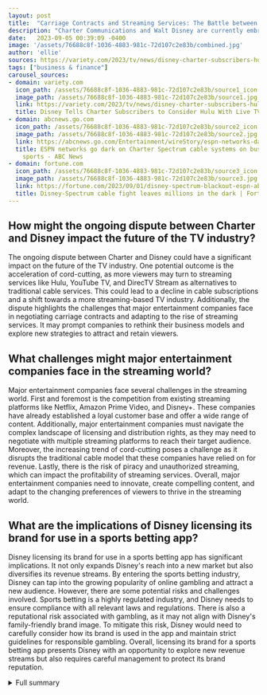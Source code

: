 ```yaml
---
layout: post
title:  "Carriage Contracts and Streaming Services: The Battle between Charter Communications and Disney"
description: "Charter Communications and Walt Disney are currently embroiled in a heated dispute over carriage contracts and the rise of streaming services. The tension between the two companies has resulted in a blackout of Disney networks on Charter's Spectrum cable service, impacting millions of households and major sporting events. Negotiations are ongoing, but reaching a resolution has proven difficult due to disagreements over rate increases and the changing landscape of the TV industry."
date:   2023-09-05 00:39:09 -0400
image: '/assets/76688c8f-1036-4883-981c-72d107c2e83b/combined.jpg'
author: 'ellie'
sources: https://variety.com/2023/tv/news/disney-charter-subscribers-hulu-live-tv-1235713147/ https://abcnews.go.com/Entertainment/wireStory/espn-networks-dark-charter-spectrum-cable-systems-busy-102851868 https://fortune.com/2023/09/01/disney-spectrum-blackout-espn-abc/ https://www.yahoo.com/entertainment/disney-hits-back-charter-claims-192318006.html https://www.theinformation.com/articles/forget-cord-cutting-big-threat-to-cable-is-disappearing-tv-profits https://sensortower.com/blog/netflix-password-crackdown-mobile-app-users-free-streaming-apps
tags: ["business & finance"]
carousel_sources:
- domain: variety.com
  icon_path: /assets/76688c8f-1036-4883-981c-72d107c2e83b/source1_icon.jpg
  image_path: /assets/76688c8f-1036-4883-981c-72d107c2e83b/source1.jpg
  link: https://variety.com/2023/tv/news/disney-charter-subscribers-hulu-live-tv-1235713147/
  title: Disney Tells Charter Subscribers to Consider Hulu With Live TV Option - Variety
- domain: abcnews.go.com
  icon_path: /assets/76688c8f-1036-4883-981c-72d107c2e83b/source2_icon.jpg
  image_path: /assets/76688c8f-1036-4883-981c-72d107c2e83b/source2.jpg
  link: https://abcnews.go.com/Entertainment/wireStory/espn-networks-dark-charter-spectrum-cable-systems-busy-102851868
  title: ESPN networks go dark on Charter Spectrum cable systems on busy night for
    sports - ABC News
- domain: fortune.com
  icon_path: /assets/76688c8f-1036-4883-981c-72d107c2e83b/source3_icon.jpg
  image_path: /assets/76688c8f-1036-4883-981c-72d107c2e83b/source3.jpg
  link: https://fortune.com/2023/09/01/disney-spectrum-blackout-espn-abc/
  title: Disney-Spectrum cable fight leaves millions in the dark | Fortune
---
```


## How might the ongoing dispute between Charter and Disney impact the future of the TV industry?
The ongoing dispute between Charter and Disney could have a significant impact on the future of the TV industry. One potential outcome is the acceleration of cord-cutting, as more viewers may turn to streaming services like Hulu, YouTube TV, and DirecTV Stream as alternatives to traditional cable services. This could lead to a decline in cable subscriptions and a shift towards a more streaming-based TV industry. Additionally, the dispute highlights the challenges that major entertainment companies face in negotiating carriage contracts and adapting to the rise of streaming services. It may prompt companies to rethink their business models and explore new strategies to attract and retain viewers.

## What challenges might major entertainment companies face in the streaming world?
Major entertainment companies face several challenges in the streaming world. First and foremost is the competition from existing streaming platforms like Netflix, Amazon Prime Video, and Disney+. These companies have already established a loyal customer base and offer a wide range of content. Additionally, major entertainment companies must navigate the complex landscape of licensing and distribution rights, as they may need to negotiate with multiple streaming platforms to reach their target audience. Moreover, the increasing trend of cord-cutting poses a challenge as it disrupts the traditional cable model that these companies have relied on for revenue. Lastly, there is the risk of piracy and unauthorized streaming, which can impact the profitability of streaming services. Overall, major entertainment companies need to innovate, create compelling content, and adapt to the changing preferences of viewers to thrive in the streaming world.

## What are the implications of Disney licensing its brand for use in a sports betting app?
Disney licensing its brand for use in a sports betting app has significant implications. It not only expands Disney's reach into a new market but also diversifies its revenue streams. By entering the sports betting industry, Disney can tap into the growing popularity of online gambling and attract a new audience. However, there are some potential risks and challenges involved. Sports betting is a highly regulated industry, and Disney needs to ensure compliance with all relevant laws and regulations. There is also a reputational risk associated with gambling, as it may not align with Disney's family-friendly brand image. To mitigate this risk, Disney would need to carefully consider how its brand is used in the app and maintain strict guidelines for responsible gambling. Overall, licensing its brand for a sports betting app presents Disney with an opportunity to explore new revenue streams but also requires careful management to protect its brand reputation.


<details>
        <summary>Full summary</summary>
<p>Charter Communications and Walt Disney are engaged in a battle over carriage contracts and the rise of streaming services. Both companies are trying to protect their interests while providing the best options for their customers.</p>
<p>Charter suggests cutting Disney networks from its programming lineup. This move is in response to the ongoing dispute between the two companies. Disney, on the other hand, promotes Hulu with its live TV option to Charter subscribers, offering an alternative to the traditional cable service.</p>
<p>The tension between Charter and Disney escalated when Disney decided to remove its TV networks from Charter's Spectrum cable service. This blackout affected millions of households across several large cities, including New York and Los Angeles. The blackout occurred during the college football season kickoff and the U.S. Open, disappointing sports fans and the U.S. Tennis Association.</p>
<p>Negotiations between Charter and Disney have been ongoing, but both parties have yet to reach a resolution. Charter proposed a new model for offering Disney streaming services, which Disney suggests Charter customers use to access all the networks they want.</p>
<p>In addition to the dispute between Charter and Disney, ESPN, a Disney-owned channel, has licensed its brand for use in a sports betting app. As part of the agreement, Disney-owned ESPN will receive $1.5 billion and other considerations from Penn Entertainment. This move could potentially allow ESPN to venture into uncharted waters.</p>
<p>The carriage dispute between Charter Spectrum and Disney has caused several channels to go off the air. Besides ESPN, other Disney-owned channels like ABC, Freeform, FX, and National Geographic have also gone dark. Both companies have been engaged in negotiations, but the disagreement over rate increases for channels and declining viewer numbers due to streaming services has made it difficult to find a resolution.</p>
<p>Charter Spectrum offered a fair deal, but Disney is demanding an excessive increase. ESPN, in particular, has the highest carriage fees for cable companies. Under the 2019 carriage deal, Disney receives $2.20 billion per year from Charter Spectrum.</p>
<p>While Charter Communications believes that the current video ecosystem is broken and seeks a better path, Disney is standing firm for now. Disney CEO Bob Iger is bearish on the traditional TV model and is contemplating the sale of ABC and other holdings. The blackout resulting from the dispute could drive more sports fans to streaming services.</p>
<p>Disney urges Charter Spectrum customers to switch to Hulu + Live TV or rival streaming TV bundles like YouTube TV. Disney values its relationship with viewers and hopes for more conversations with Charter to restore access to content. Consumers now have more choices than ever to access programming without a cable subscription, with Hulu + Live TV, DirecTV Stream, YouTube TV, Sling, and Fubo as recommended alternatives.</p>
<p>The threat of cord-cutting and rising programming costs could impact the TV industry. Some people already buy only broadband from cable firms, and major entertainment companies are launching streaming services to sell channels directly to consumers. However, they may face challenges in replicating their existing profits in a streaming world.</p>
<p>In conclusion, the battle between Charter Communications and Disney over carriage contracts and streaming services continues. While Charter suggests cutting Disney networks from its programming lineup, Disney is promoting Hulu with its live TV option to Charter subscribers. The blackout resulting from the dispute has affected millions of households, disappointing sports fans and the U.S. Tennis Association. Negotiations between Charter and Disney are ongoing, but finding a resolution has been challenging due to disagreements over rate increases and declining viewer numbers. The future of the TV industry remains uncertain as cord-cutting and rising programming costs pose threats to cable operators.</p>
</details>